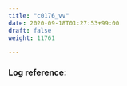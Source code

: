 ```yaml
---
title: "c0176_vv"
date: 2020-09-18T01:27:53+99:00
draft: false
weight: 11761

---
```


### Log reference: <no value>

```
